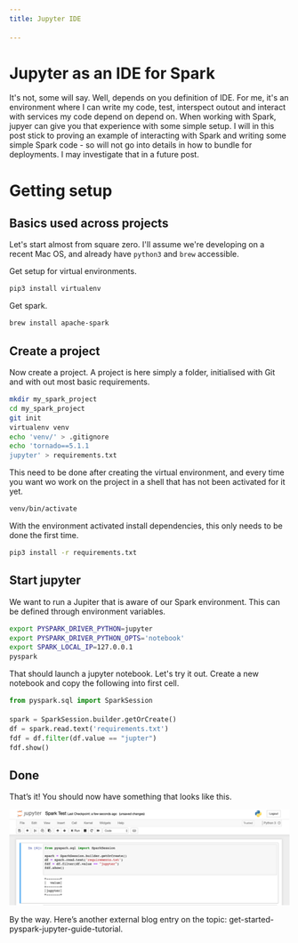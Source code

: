 ```yaml
---
title: Jupyter IDE

---
```


# Jupyter as an IDE for Spark

It's not, some will say. Well, depends on you definition of IDE. For me, it's an
environment where I can write my code, test, interspect outout and interact with
services my code depend on depend on. When working with Spark, jupyer can give
you that experience with some simple setup. I will in this post stick to proving
an example of interacting with Spark and writing some simple Spark code - so
will not go into details in how to bundle for deployments. I may investigate
that in a future post.

# Getting setup

## Basics used across projects

Let's start almost from square zero. I'll assume we're developing on
a recent Mac OS, and already have `python3` and `brew` accessible.

Get setup for virtual environments.

```bash
pip3 install virtualenv
```

Get spark.

```bash
brew install apache-spark
```

## Create a project

Now create a project. A project is here simply a folder, initialised with Git and with out most basic requirements.

```bash
mkdir my_spark_project
cd my_spark_project
git init
virtualenv venv
echo 'venv/' > .gitignore
echo 'tornado==5.1.1
jupyter' > requirements.txt
```

This need to be done after creating the virtual environment, and every time you
want wo work on the project in a shell that has not been activated for it yet.

```bash
venv/bin/activate
```
With the environment activated install dependencies, this only needs to be done
the first time.

```bash
pip3 install -r requirements.txt
```

## Start jupyter

We want to run a Jupiter that is aware of our Spark environment. This can be
defined through environment variables.

```bash
export PYSPARK_DRIVER_PYTHON=jupyter
export PYSPARK_DRIVER_PYTHON_OPTS='notebook'
export SPARK_LOCAL_IP=127.0.0.1
pyspark
```

That should launch a jupyter notebook. Let's try it out. Create a new notebook
and copy the following into first cell.

```python
from pyspark.sql import SparkSession

spark = SparkSession.builder.getOrCreate()
df = spark.read.text('requirements.txt')
fdf = df.filter(df.value == "jupter")
fdf.show()
```

Done
---

That’s it! You should now have something that looks like this.

![Jupyter Screenshot][done image]

By the way. Here’s another external blog entry on the topic: get-started-pyspark-jupyter-guide-tutorial.

[done image]: /assets/img/jupyter_screenshot.png







